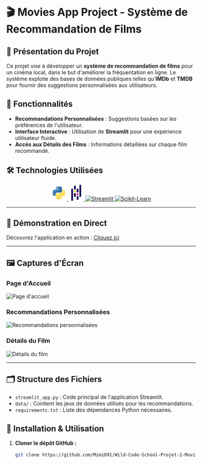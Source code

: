# 🎬 Movies App Project - Système de Recommandation de Films

## 📌 Présentation du Projet
Ce projet vise à développer un **système de recommandation de films** pour un cinéma local, dans le but d'améliorer la fréquentation en ligne. Le système exploite des bases de données publiques telles qu'**IMDb** et **TMDB** pour fournir des suggestions personnalisées aux utilisateurs.

## 🚀 Fonctionnalités
- **Recommandations Personnalisées** : Suggestions basées sur les préférences de l'utilisateur.
- **Interface Interactive** : Utilisation de **Streamlit** pour une expérience utilisateur fluide.
- **Accès aux Détails des Films** : Informations détaillées sur chaque film recommandé.

## 🛠️ Technologies Utilisées
<p align="center">
  <a href="https://www.python.org/" target="_blank">
    <img src="https://raw.githubusercontent.com/devicons/devicon/master/icons/python/python-original.svg" alt="Python" width="42" height="42" />
  </a>
  <a href="https://pandas.pydata.org/" target="_blank">
    <img src="https://raw.githubusercontent.com/devicons/devicon/master/icons/pandas/pandas-original.svg" alt="Pandas" width="42" height="42" />
  </a>
  <a href="https://streamlit.io/" target="_blank">
    <img src="https://streamlit.io/images/brand/streamlit-mark-color.svg" alt="Streamlit" width="42" height="42" />
  </a>
  <a href="https://scikit-learn.org/" target="_blank">
    <img src="https://upload.wikimedia.org/wikipedia/commons/0/05/Scikit_learn_logo_small.svg" alt="Scikit-Learn" width="42" height="42" />
  </a>
</p>

---

## 🚀 Démonstration en Direct
Découvrez l'application en action : [Cliquez ici](https://app-movie-recommendation-fcnq7fa4kixrswrsxcihpo.streamlit.app/)

---

## 🖼️ Captures d'Écran

### **Page d'Accueil**
<img src="https://github.com/MimiO91/Wild-Code-School-Projet-2-Movies-App/blob/main/screenshots/homepage.png" alt="Page d'accueil" width="80%" />

### **Recommandations Personnalisées**
<img src="https://github.com/MimiO91/Wild-Code-School-Projet-2-Movies-App/blob/main/screenshots/recommendations.png" alt="Recommandations personnalisées" width="80%" />

### **Détails du Film**
<img src="https://github.com/MimiO91/Wild-Code-School-Projet-2-Movies-App/blob/main/screenshots/ml.png" alt="Détails du film" width="80%" />

---

## 🗂️ Structure des Fichiers
- `streamlit_app.py` : Code principal de l'application Streamlit.
- `data/` : Contient les jeux de données utilisés pour les recommandations.
- `requirements.txt` : Liste des dépendances Python nécessaires.

## 📝 Installation & Utilisation
1. **Cloner le dépôt GitHub :**
   ```bash
   git clone https://github.com/MimiO91/Wild-Code-School-Projet-2-Movies-App.git
